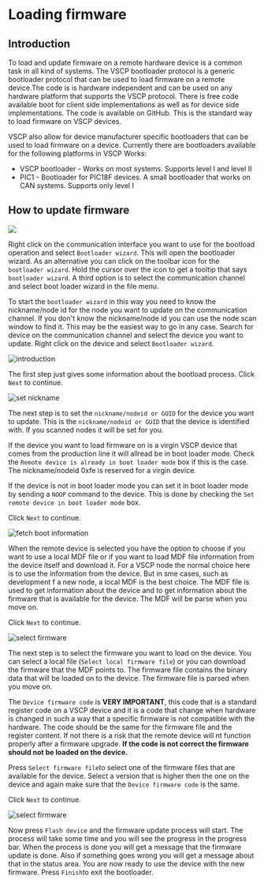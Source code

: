 # Loading firmware

## Introduction

To load and update firmware on a remote hardware device is a common task in all kind of systems. The VSCP bootloader protocol is a generic bootloader protocol that can be used to load firmware on a remote device.The code is is hardware independent and can be used on any hardware platform that supports the VSCP protocol. There is free code available boot for client side implementations as well as for device side implementations. The code is available on GitHub. This is the standard way to load firmware on VSCP devices.

VSCP also allow for device manufacturer specific bootloaders that can be used to load firmware on a device. Currently there are bootloaders available for the following platforms in VSCP Works:

- VSCP bootloader - Works on most systems. Supports level I and level II
- PIC1 - Bootloader for PIC18F devices. A small bootloader that works on CAN systems. Supports only level I

## How to update firmware

![](./images/bootload0.png)

Right click on the communication interface you want to use for the bootload operation and select `Bootloader wizard`. This will open the bootloader wizard. As an alternative you can click on the toolbar icon for the `bootloader wizard`. Hold the cursor over the icon to get a tooltip that says `bootloader wizard`. A third option is to select the communication channel and select boot loader wizard in the file menu.

To start the `bootloader wizard` in this way you need to know the nickname/node id for the node you want to update on the communication channel. If you don't know the nickname/node id you can use the node scan window to find it. This may be the easiest way to go in any case. Search for device on the communication channel and select the device you want to update. Right click on the device and select `Bootloader wizard`.

![introduction](./images/bootload1.png)

The first step just gives some information about the bootload process. Click `Next` to continue.

![set nickname](./images/bootload2.png)

The next step is to set the `nickname/nodeid or GUID` for the device you want to update. This is the `nickname/nodeid or GUID` that the device is identified with. If you scanned nodes it will be set for you. 

If the device you want to load firmware on is a virgin VSCP device that comes from the production line it will allread be in boot loader mode. Check the `Remote device is already in boot loader mode` box if this is the case. The nickname/nodeid 0xfe is reserved for a virgin device.

If the device is not in boot loader mode you can set it in boot loader mode by sending a `NOOP` command to the device. This is done by checking the `Set remote device in boot loader mode` box.

Click `Next` to continue.

![fetch boot information](./images/bootload3.png)

When the remote device is selected you have the option to choose if you want to use a local MDF file or if you want to load MDF file information from the device itself and download it. For a VSCP node the normal choice here is to use the information from the device. But in sme cases, such as development f a new node, a local MDF is the best choice. The MDF file is used to get information about the device and to get information about the firmware that is available for the device. The MDF will be parse when you move on.

Click `Next` to continue.

![select firmware](./images/bootload4.png)

The next step is to select the firmware you want to load on the device. You can select a local file (`Select local firmware file`) or you can download the firmware that the MDF points to. The firmware file contains the binary data that will be loaded on to the device. The firmware file is parsed when you move on.

The `Device firmware code` is **VERY IMPORTANT**, this code that is a standard register code on a VSCP device and it is a code that change when hardware is changed in such a way that a specific firmware is not compatible with the hardware. The code should be the same for the firmware file and the register content. If not there is a risk that the remote device will nt function properly after a firmware upgrade.  **If the code is not correct the firmware should not be loaded on the device.**

Press `Select firmware file`to select one of the firmware files that are available for the device. Select a version that is higher then the one on the device and again make sure that the `Device firmware code` is the same.

Click `Next` to continue.

![select firmware](./images/bootload5.png)

Now press `Flash device` and the firmware update process will start. The process will take some time and you will see the progress in the progress bar. When the process is done you will get a message that the firmware update is done. Also if something goes wrong you will get a message about that in the status area. You are now ready to use the device with the new firmware. Press `Finish`to exit the bootloader.